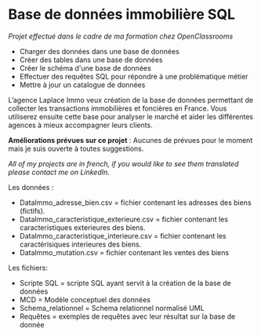 # Base de données immobilière SQL

*Projet effectué dans le cadre de ma formation chez OpenClassrooms* 

* Charger des données dans une base de données
* Créer des tables dans une base de données
* Créer le schéma d'une base de données
*	Effectuer des requêtes SQL pour répondre à une problématique métier
*	Mettre à jour un catalogue de données


  L’agence Laplace Immo veux création de la base de données permettant de collecter les transactions immobilières et foncières en France. Vous utiliserez ensuite cette base pour analyser le marché et aider les différentes agences à mieux accompagner leurs clients.
  

__Améliorations prévues sur ce projet__ : Aucunes de prévues pour le moment mais je suis ouverte à toutes suggestions. 

*All of my projects are in french, if you would like to see them translated please contact me on LinkedIn.*

Les données :
- DataImmo_adresse_bien.csv = fichier contenant les adresses des biens (fictifs).
- DataImmo_caracteristique_exterieure.csv = fichier contenant les caracteristiques exterieures des biens.
- DataImmo_caracteristique_interieure.csv = fichier contenant les caractérisiques interieures des biens.
- DataImmo_mutation.csv = fichier contenant les ventes des biens

Les fichiers:
- Scripte SQL = scripte SQL ayant servit à la création de la base de données
- MCD = Modèle conceptuel des données
- Schema_relationnel = Schema relationnel normalisé UML
- Requêtes = exemples de requêtes avec leur résultat sur la base de donnée
